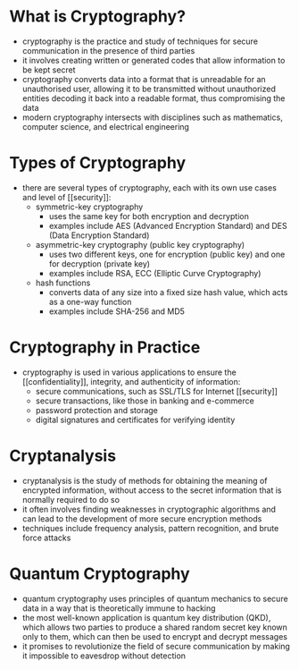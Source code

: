 # What is Cryptography?
- cryptography is the practice and study of techniques for secure communication in the presence of third parties
- it involves creating written or generated codes that allow information to be kept secret
- cryptography converts data into a format that is unreadable for an unauthorised user, allowing it to be transmitted without unauthorized entities decoding it back into a readable format, thus compromising the data
- modern cryptography intersects with disciplines such as mathematics, computer science, and electrical engineering

# Types of Cryptography
- there are several types of cryptography, each with its own use cases and level of [[security]]:
	- symmetric-key cryptography
		- uses the same key for both encryption and decryption
		- examples include AES (Advanced Encryption Standard) and DES (Data Encryption Standard)
	- asymmetric-key cryptography (public key cryptography)
		- uses two different keys, one for encryption (public key) and one for decryption (private key)
		- examples include RSA, ECC (Elliptic Curve Cryptography)
	- hash functions
		- converts data of any size into a fixed size hash value, which acts as a one-way function
		- examples include SHA-256 and MD5

# Cryptography in Practice
- cryptography is used in various applications to ensure the [[confidentiality]], integrity, and authenticity of information:
	- secure communications, such as SSL/TLS for Internet [[security]]
	- secure transactions, like those in banking and e-commerce
	- password protection and storage
	- digital signatures and certificates for verifying identity

# Cryptanalysis
- cryptanalysis is the study of methods for obtaining the meaning of encrypted information, without access to the secret information that is normally required to do so
- it often involves finding weaknesses in cryptographic algorithms and can lead to the development of more secure encryption methods
- techniques include frequency analysis, pattern recognition, and brute force attacks

# Quantum Cryptography
- quantum cryptography uses principles of quantum mechanics to secure data in a way that is theoretically immune to hacking
- the most well-known application is quantum key distribution (QKD), which allows two parties to produce a shared random secret key known only to them, which can then be used to encrypt and decrypt messages
- it promises to revolutionize the field of secure communication by making it impossible to eavesdrop without detection